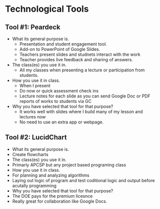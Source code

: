 # Technological Tools

## Tool #1: Peardeck
* What its general purpose is.
  * Presentation and student engagement tool.  
  * Add-on to PowerPoint of Google Slides.  
  * Teachers present slides and studnets interact with the work
  * Teacher provides live feedback and sharing of answers.
* The class(es) you use it in.
  * All my classes when presenting a lecture or participation from students. 
* How you use it in class.
  * When I present
  * Do now or quick assessment check ins
  * Lecture notes for each slide as you can send Google Doc or PDF reports of works to students via GC
* Why you have selected that tool for that purpose?
  * It works well with slides where I build many of my lesson and lectures now
  * No need to use an extra app or webpage.

## Tool #2: LucidChart
* What its general purpose is.
 * Create flowcharts 
* The class(es) you use it in.
 * Primarly APCSP but any project based programing class
* How you use it in class.
 * For planning and analyzing algorithms
 * Laying out logic of program and test coditional logic and output before acutally programming
* Why you have selected that tool for that purpose?
 * The DOE pays for the premium licesnce
 * Really great for collaboration like Google Docs.

